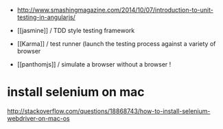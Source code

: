* http://www.smashingmagazine.com/2014/10/07/introduction-to-unit-testing-in-angularjs/

* [[jasmine]] / TDD style testing framework 
* [[Karma]] / test runner (launch the testing process against a variety of browser  
* [[panthomjs]] / simulate a browser without a browser !  

# install selenium on mac
http://stackoverflow.com/questions/18868743/how-to-install-selenium-webdriver-on-mac-os